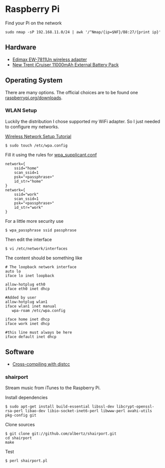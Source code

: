 # Raspberry Pi #

Find your Pi on the network

```
sudo nmap -sP 192.168.11.0/24 | awk '/^Nmap/{ip=$NF}/B8:27/{print ip}'
```

## Hardware ##

- [Edimax EW-7811Un wireless adapter](http://www.edimax.com/en/produce_detail.php?pd_id=347&pl1_id=1&pl2_id=44)
- [New Trent iCruiser 11000mAh External Battery Pack](http://www.amazon.com/dp/B003ZBZ64Q?tag=lavivastore-20)

## Operating System ##

There are many options. The official choices are to be found one [raspberrypi.org/downloads](http://www.raspberrypi.org/downloads).

### WLAN Setup ###

Luckily the distribution I chose supported my WiFi adapter. So I just needed to configure my networks.

[Wireless Network Setup Tutorial](http://www.raspberrypi-tutorials.co.uk/set-raspberry-pi-wireless-network/)

	$ sudo touch /etc/wpa.config

Fill it using the rules for [wpa_supplicant.conf](http://www.daemon-systems.org/man/wpa_supplicant.conf.5.html)

	network={
		ssid="home"
		scan_ssid=1
		psk="<passphrase>"
		id_str="home"
	}
	network={
		ssid="work"
		scan_ssid=1
		psk="<passphrase>"
		id_str="work"
	}

For a little more security use

	$ wpa_passphrase ssid passphrase

Then edit the interface

	$ vi /etc/network/interfaces

The content should be something like

	# The loopback network interface
	auto lo
	iface lo inet loopback

	allow-hotplug eth0
	iface eth0 inet dhcp

	#Added by user
	allow-hotplug wlan1
	iface wlan1 inet manual
	   wpa-roam /etc/wpa.config

	iface home inet dhcp
	iface work inet dhcp

	#this line must always be here
	iface default inet dhcp

## Software ##

- [Cross-compiling with distcc](http://midnightyell.wordpress.com/2012/10/14/a-good-compromise-cross-compiling-with-distcc/)

### shairport ###

Stream music from iTunes to the Raspberry Pi.

Install dependencies

	$ sudo apt-get install build-essential libssl-dev libcrypt-openssl-rsa-perl libao-dev libio-socket-inet6-perl libwww-perl avahi-utils pkg-config git

Clone sources

	$ git clone git://github.com/albertz/shairport.git
	cd shairport
	make

Test

	$ perl shairport.pl
